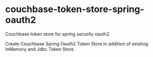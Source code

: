 couchbase-token-store-spring-oauth2
===================================

Couchbase token store for spring security oauth2.

Create Couchbase Spring Oauth2 Token Store in addition of existing InMemory and Jdbc Token Store.
